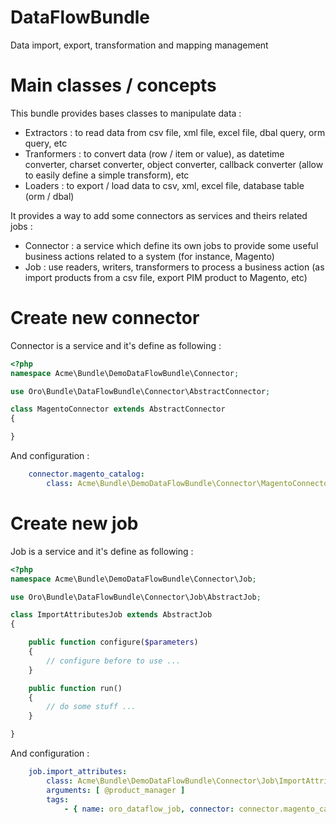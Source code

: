 DataFlowBundle
==============

Data import, export, transformation and mapping management

Main classes /  concepts
========================

This bundle provides bases classes to manipulate data :
- Extractors : to read data from csv file, xml file, excel file, dbal query, orm query, etc
- Tranformers : to convert data (row / item or value), as datetime converter, charset converter, object converter, callback converter (allow to easily define a simple transform), etc
- Loaders : to export / load data to csv, xml, excel file, database table (orm / dbal)

It provides a way to add some connectors as services and theirs related jobs :
- Connector : a service which define its own jobs to provide some useful business actions related to a system (for instance, Magento)
- Job : use readers, writers, transformers to process a business action (as import products from a csv file, export PIM product to Magento, etc)

Create new connector
====================

Connector is a service and it's define as following :

```php
<?php
namespace Acme\Bundle\DemoDataFlowBundle\Connector;

use Oro\Bundle\DataFlowBundle\Connector\AbstractConnector;

class MagentoConnector extends AbstractConnector
{

}
```

And configuration :

```yaml
    connector.magento_catalog:
        class: Acme\Bundle\DemoDataFlowBundle\Connector\MagentoConnector
```


Create new job
==============

Job is a service and it's define as following :

```php
<?php
namespace Acme\Bundle\DemoDataFlowBundle\Connector\Job;

use Oro\Bundle\DataFlowBundle\Connector\Job\AbstractJob;

class ImportAttributesJob extends AbstractJob
{

    public function configure($parameters)
    {
        // configure before to use ...
    }

    public function run()
    {
        // do some stuff ...
    }

}

```

And configuration :

```yaml
    job.import_attributes:
        class: Acme\Bundle\DemoDataFlowBundle\Connector\Job\ImportAttributesJob
        arguments: [ @product_manager ]
        tags:
            - { name: oro_dataflow_job, connector: connector.magento_catalog}
```
